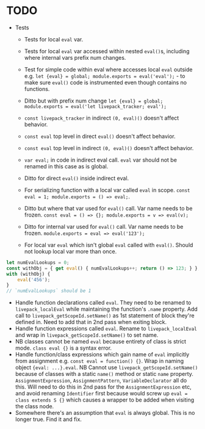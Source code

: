 # TODO

* Tests
  * Tests for local `eval` var.
  * Tests for local `eval` var accessed within nested `eval()`s, including where internal vars prefix num changes.
  * Test for simple code within eval where accesses local `eval` outside e.g. `let {eval} = global; module.exports = eval('eval');` - to make sure `eval()` code is instrumented even though contains no functions.
  * Ditto but with prefix num change `let {eval} = global; module.exports = eval('let livepack_tracker; eval');`

  * `const livepack_tracker` in indirect `(0, eval)()` doesn't affect behavior.
  * `const eval` top level in direct `eval()` doesn't affect behavior.
  * `const eval` top level in indirect `(0, eval)()` doesn't affect behavior.

  * `var eval;` in code in indirect eval call. `eval` var should not be renamed in this case as is global.
  * Ditto for direct `eval()` inside indirect eval.

  * For serializing function with a local var called `eval` in scope. `const eval = 1; module.exports = () => eval;`.
  * Ditto but where that var used for `eval()` call. Var name needs to be frozen. `const eval = () => {}; module.exports = v => eval(v);`
  * Ditto for internal var used for `eval()` call. Var name needs to be frozen. `module.exports = eval => eval('123');`

  * For local var `eval` which isn't global `eval` called with `eval()`. Should not lookup local var more than once.

```js
let numEvalLookups = 0;
const withObj = { get eval() { numEvalLookups++; return () => 123; } };
with (withObj) {
	eval('456');
}
// `numEvalLookups` should be 1
```

* Handle function declarations called `eval`. They need to be renamed to `livepack_localEval` while maintaining the function's `.name` property. Add call to `livepack_getScopeId.setName()` as 1st statement of block they're defined in. Need to add that in 2nd pass when exiting block.
* Handle function expressions called `eval`. Rename to `livepack_localEval` and wrap in `livepack_getScopeId.setName()` to set name.
* NB classes cannot be named `eval` because entirety of class is strict mode. `class eval {}` is a syntax error.
* Handle function/class expressions which gain name of `eval` implicitly from assignment e.g. `const eval = function() {}`. Wrap in naming object `{eval: ...}.eval`. NB Cannot use `livepack_getScopeId.setName()` because of classes with a static `name()` method or static `name` property. `AssignmentExpression`, `AssignmentPattern`, `VariableDeclarator` all do this. Will need to do this in 2nd pass for the `AssignmentExpression` etc, and avoid renaming `Identifier` first because would screw up `eval = class extends S {}` which causes a wrapper to be added when visiting the class node.
* Somewhere there's an assumption that `eval` is always global. This is no longer true. Find it and fix.
